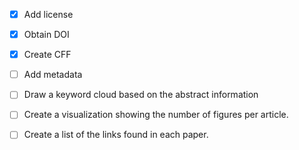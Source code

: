 - [x] Add license 

- [x] Obtain DOI

- [x] Create CFF

- [ ] Add metadata

- [ ] Draw a keyword cloud based on the abstract information
- [ ] Create a visualization showing the number of figures per article.
- [ ] Create a list of the links found in each paper.
